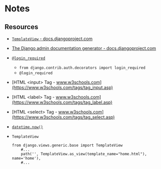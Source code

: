 # Notes

## Resources

* [`TemplateView` - docs.djangoproject.com](https://docs.djangoproject.com/en/4.1/ref/class-based-views/base/#django.views.generic.base.TemplateView)
* [The Django admin documentation generator - docs.djangoproject.com](https://docs.djangoproject.com/en/4.1/ref/contrib/admin/admindocs/#module-django.contrib.admindocs)
* [`@login_required`](https://docs.djangoproject.com/en/4.1/topics/auth/default/#the-login-required-decorator)
  * `from django.contrib.auth.decorators import login_required`
  * `@login_required`
* [HTML \<input> Tag - www.w3schools.com](https://www.w3schools.com/tags/tag_input.asp)
* [HTML \<label> Tag - www.w3schools.com](https://www.w3schools.com/tags/tag_label.asp)
* [HTML \<select> Tag - www.w3schools.com](https://www.w3schools.com/tags/tag_select.asp)
* [`datetime.now()`](https://docs.python.org/3/library/datetime.html#datetime.datetime.now)

* `TemplateView`

    ```
    from django.views.generic.base import TemplateView
        #...
        path('', TemplateView.as_view(template_name="home.html"), name='home'),
        #...
    ```
